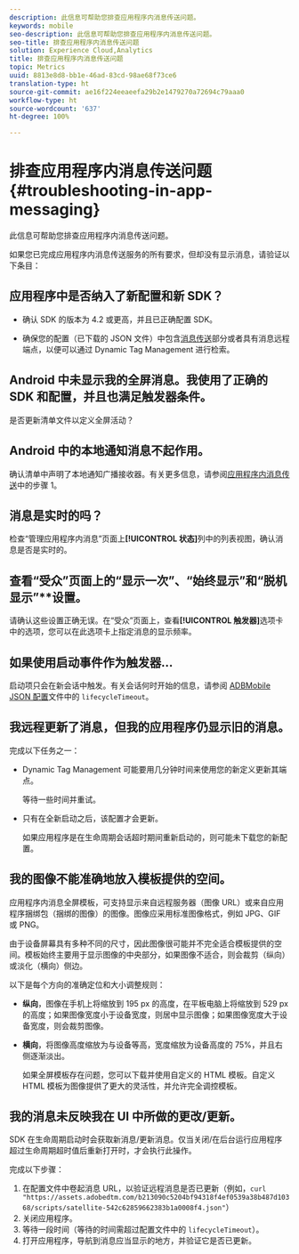 ```yaml
---
description: 此信息可帮助您排查应用程序内消息传送问题。
keywords: mobile
seo-description: 此信息可帮助您排查应用程序内消息传送问题。
seo-title: 排查应用程序内消息传送问题
solution: Experience Cloud,Analytics
title: 排查应用程序内消息传送问题
topic: Metrics
uuid: 8813e8d8-bb1e-46ad-83cd-98ae68f73ce6
translation-type: ht
source-git-commit: ae16f224eeaeefa29b2e1479270a72694c79aaa0
workflow-type: ht
source-wordcount: '637'
ht-degree: 100%

---
```



# 排查应用程序内消息传送问题{#troubleshooting-in-app-messaging}

此信息可帮助您排查应用程序内消息传送问题。

如果您已完成应用程序内消息传送服务的所有要求，但却没有显示消息，请验证以下条目：

## 应用程序中是否纳入了新配置和新 SDK？

* 确认 SDK 的版本为 4.2 或更高，并且已正确配置 SDK。

* 确保您的配置（已下载的 JSON 文件）中包含[消息传送](/help/using/in-app-messaging/in-app-messaging.md)部分或者具有消息远程端点，以便可以通过 Dynamic Tag Management 进行检索。

## Android 中未显示我的全屏消息。我使用了正确的 SDK 和配置，并且也满足触发器条件。

是否更新清单文件以定义全屏活动？

## Android 中的本地通知消息不起作用。

确认清单中声明了本地通知广播接收器。有关更多信息，请参阅[应用程序内消息传送](/help/android/messaging-main/messaging/messaging.md)中的步骤 1。

## 消息是实时的吗？

检查“管理应用程序内消息”页面上&#x200B;**[!UICONTROL 状态]**&#x200B;列中的列表视图，确认消息是否是实时的。

## 查看“受众”页面上的“显示一次”**、“始终显示”**&#x200B;和“脱机显示”**&#x200B;设置。

请确认这些设置正确无误。在“受众”页面上，查看&#x200B;**[!UICONTROL 触发器]**&#x200B;选项卡中的选项，您可以在此选项卡上指定消息的显示频率。

## 如果使用启动事件作为触发器...

启动项只会在新会话中触发。有关会话何时开始的信息，请参阅 [ADBMobile JSON 配置](/help/ios/configuration/json-config/json-config.md)文件中的 `lifecycleTimeout`。

## 我远程更新了消息，但我的应用程序仍显示旧的消息。

完成以下任务之一：

* Dynamic Tag Management 可能要用几分钟时间来使用您的新定义更新其端点。

   等待一些时间并重试。

* 只有在全新启动之后，该配置才会更新。

   如果应用程序是在生命周期会话超时期间重新启动的，则可能未下载您的新配置。

## 我的图像不能准确地放入模板提供的空间。

应用程序内消息全屏模板，可支持显示来自远程服务器（图像 URL）或来自应用程序捆绑包（捆绑的图像）的图像。图像应采用标准图像格式，例如 JPG、GIF 或 PNG。

由于设备屏幕具有多种不同的尺寸，因此图像很可能并不完全适合模板提供的空间。模板始终主要用于显示图像的中央部分，如果图像不适合，则会裁剪（纵向）或淡化（横向）侧边。

以下是每个方向的准确定位和大小调整规则：

* **纵向**，图像在手机上将缩放到 195 px 的高度，在平板电脑上将缩放到 529 px 的高度；如果图像宽度小于设备宽度，则居中显示图像；如果图像宽度大于设备宽度，则会裁剪图像。

* **横向**，将图像高度缩放为与设备等高，宽度缩放为设备高度的 75%，并且右侧逐渐淡出。

   如果全屏模板存在问题，您可以下载并使用自定义的 HTML 模板。自定义 HTML 模板为图像提供了更大的灵活性，并允许完全调控模板。

## 我的消息未反映我在 UI 中所做的更改/更新。

SDK 在生命周期启动时会获取新消息/更新消息。仅当关闭/在后台运行应用程序超过生命周期超时值后重新打开时，才会执行此操作。

完成以下步骤：

1. 在配置文件中卷起消息 URL，以验证远程消息是否已更新（例如，`curl "https://assets.adobedtm.com/b213090c5204bf94318f4ef0539a38b487d10368/scripts/satellite-542c62859662383b1a0008f4.json"`）
1. 关闭应用程序。
1. 等待一段时间（等待的时间需超过配置文件中的 `lifecycleTimeout`）。
1. 打开应用程序，导航到消息应当显示的地方，并验证它是否已更新。